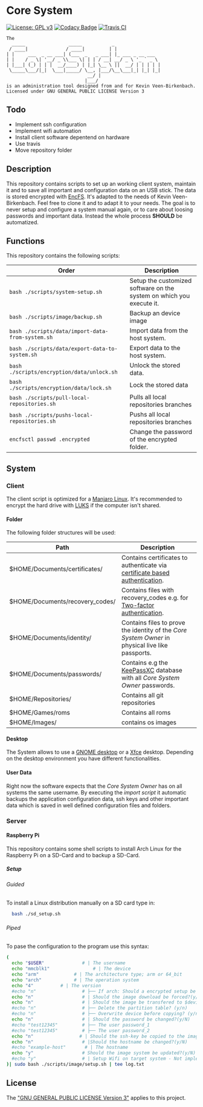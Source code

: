 # Core System
[![License: GPL v3](https://img.shields.io/badge/License-GPL%20v3-blue.svg)](./LICENSE.txt) [![Codacy Badge](https://api.codacy.com/project/badge/Grade/6e66409513d7451b949afbf0373ba71f)](https://www.codacy.com/manual/kevinveenbirkenbach/core-system?utm_source=github.com&amp;utm_medium=referral&amp;utm_content=kevinveenbirkenbach/core-system&amp;utm_campaign=Badge_Grade) [![Travis CI](https://travis-ci.org/kevinveenbirkenbach/core-system.svg?branch=master)](https://travis-ci.org/kevinveenbirkenbach/core-system)

```
The
  _____                _____           _                 
 / ____|              / ____|         | |                
| |     ___  _ __ ___| (___  _   _ ___| |_ ___ _ __ ___  
| |    / _ \| '__/ _ \\___ \| | | / __| __/ _ \ '_ ` _ \
| |___| (_) | | |  __/____) | |_| \__ \ ||  __/ | | | | |
 \_____\___/|_|  \___|_____/ \__, |___/\__\___|_| |_| |_|
                              __/ |                      
                             |___/                       
is an administration tool designed from and for Kevin Veen-Birkenbach.
Licensed under GNU GENERAL PUBLIC LICENSE Version 3
```
## Todo

- Implement ssh configuration
- Implement wifi automation
- Install client software depentend on hardware
- Use travis
- Move repository folder

## Description
This repository contains scripts to set up an working client system, maintain it and to save all important and configuration data on an USB stick. The data is stored encrypted with [EncFS](https://en.wikipedia.org/wiki/EncFS).
It's adapted to the needs of Kevin Veen-Birkenbach. Feel free to clone it and to adapt it to your needs. The goal is to never setup and configure a system manual again, or to care about loosing passwords and important data. Instead the whole process **SHOULD** be automatized.

## Functions

This repository contains the following scripts:

| Order | Description |
|---|---|
| ```bash ./scripts/system-setup.sh``` | Setup the customized software on the system on which you execute it. |
| ```bash ./scripts/image/backup.sh``` | Backup an device image |
| ```bash ./scripts/data/import-data-from-system.sh``` | Import data from the host system.|
| ```bash ./scripts/data/export-data-to-system.sh``` | Export data to the host system.|
| ```bash ./scripts/encryption/data/unlock.sh``` | Unlock the stored data.|
| ```bash ./scripts/encryption/data/lock.sh``` | Lock the stored data |
| ```bash ./scripts/pull-local-repositories.sh``` | Pulls all local repositories branches |
| ```bash ./scripts/pushs-local-repositories.sh``` | Pushs all local repositories branches |
| ```encfsctl passwd .encrypted``` | Change the password of the encrypted folder. |


## System
### Client
The client script is optimized for a [Manjaro Linux](https://manjaro.org). It's recommended to encrypt the hard drive with [LUKS](https://en.wikipedia.org/wiki/Linux_Unified_Key_Setup) if the computer isn't shared.

#### Folder
The following folder structures will be used:

| Path                        | Description |
|---|---|
$HOME/Documents/certificates/ | Contains certificates to authenticate via [certificate based authentication](https://blog.couchbase.com/x-509-certificate-based-authentication/). |
| $HOME/Documents/recovery_codes/ | Contains files with recovery_codes e.g. for [Two-factor authentication](https://en.wikipedia.org/wiki/Multi-factor_authentication). |
| $HOME/Documents/identity/ | Contains files to prove the identity of the *Core System Owner* in physical live like passports. |
| $HOME/Documents/passwords/ | Contains e.g the [KeePassXC](https://keepassxc.org/) database with all *Core System Owner* passwords. |
| $HOME/Repositories/ | Contains all git repositories |
| $HOME/Games/roms | Contains all roms |
| $HOME/Images/ | contains os images|

#### Desktop
The System allows to use a [GNOME desktop](https://www.gnome.org/?) or a [Xfce](https://www.xfce.org/) desktop.
Depending on the desktop environment you have different functionalities.

#### User Data
Right now the software expects that the *Core System Owner* has on all systems the same username. By executing the *import script* it automatic backups the application configuration data, ssh keys and other important data which is saved in well defined configuration files and folders.

### Server

#### Raspberry Pi
This repository contains some shell scripts to install Arch Linux for the Raspberry Pi on a SD-Card and to backup a SD-Card.

##### Setup
###### Guided
To install a Linux distribution manually on a SD card type in:

```bash
  bash ./sd_setup.sh
```
###### Piped
To pase the configuration to the program use this syntax:
```bash
(
  echo "$USER"              # | The username
  echo "mmcblk1"                # | The device
  echo "arm"             # | The architecture type; arm or 64_bit
  echo "arch"            # | The operation system
  echo "4"          # | The version
  #echo "n"                 # ├── If arch: Should a encrypted setup be used? (y/n)
  echo "n"                  # | Should the image download be forced?(y/n)
  echo "n"                  # | Should the image be transfered to $device_path?(y/n)
  #echo "n"                 # ├── Delete the partition table? (y/n)
  #echo "n"                 # ├── Overwrite device before copying? (y/n)
  echo "n"                  # | Should the password be changed?(y/N)
  #echo "test12345"         # ├── The user password_1
  #echo "test12345"         # ├── The user password_2
  echo "n"                 # | Should the ssh-key be copied to the image?(y/N)
  echo "n"                  # |Should the hostname be changed?(y/N)
  #echo "example-host"       # | The hostname
  echo "y"                  # Should the image system be updated?(y/N)
  #echo "y"                 # | Setup Wifi on target system - Not implemented yet
)| sudo bash ./scripts/image/setup.sh | tee log.txt
```

## License
The ["GNU GENERAL PUBLIC LICENSE Version 3"](./LICENSE.txt) applies to this project.

